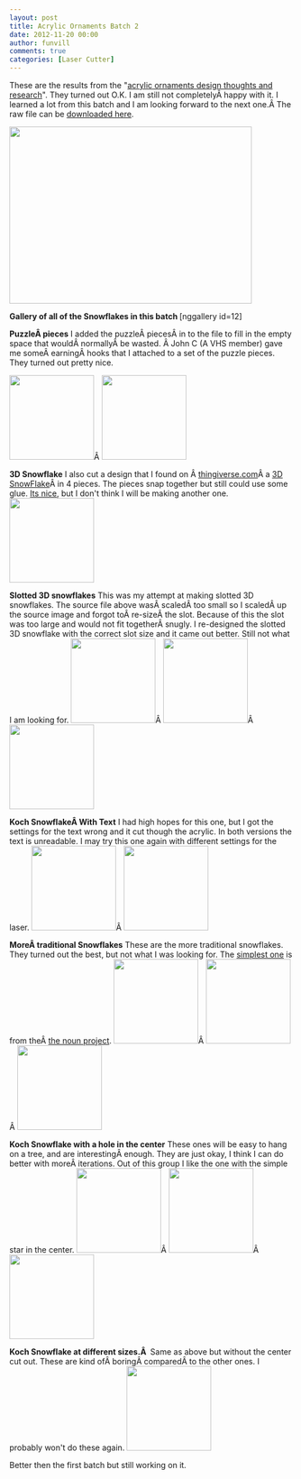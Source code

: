 ```yaml
---
layout: post
title: Acrylic Ornaments Batch 2
date: 2012-11-20 00:00
author: funvill
comments: true
categories: [Laser Cutter]
---
```

These are the results from the "<a href="http://www.abluestar.com/blog/acrylic-ornaments-design-thoughts-an-research/">acrylic ornaments design thoughts and research</a>". They turned out O.K. I am still not completelyÂ happy with it. I learned a lot from this batch and I am looking forward to the next one.Â The raw file can be <a href="http://www.abluestar.com/files/uploads/2012/nov/Kock_snowflake_v1.svg">downloaded here</a>.

<a href="http://www.abluestar.com/blog/wp-content/uploads/2012/11/Kock_snowflake_v11.png"><img class="alignnone size-full wp-image-3020" title="Kock_snowflake_v1" src="http://www.abluestar.com/blog/wp-content/uploads/2012/11/Kock_snowflake_v11.png" alt="" width="430" height="314" /></a>

<strong>Gallery of all of the Snowflakes in this batch
</strong>[nggallery id=12]

<strong>PuzzleÂ pieces</strong>
I added the puzzleÂ piecesÂ in to the file to fill in the empty space that wouldÂ normallyÂ be wasted. Â John C (A VHS member) gave me someÂ earningÂ hooks that I attached to a set of the puzzle pieces. They turned out pretty nice.

<a href="http://www.abluestar.com/blog/wp-content/uploads/2012/11/img_6212.jpg"><img class="alignnone size-thumbnail wp-image-3023" title="img_6212" src="http://www.abluestar.com/blog/wp-content/uploads/2012/11/img_6212-150x150.jpg" alt="" width="150" height="150" /></a>Â <a href="http://www.abluestar.com/blog/wp-content/uploads/2012/11/img_6213.jpg"><img class="alignnone size-thumbnail wp-image-3024" title="img_6213" src="http://www.abluestar.com/blog/wp-content/uploads/2012/11/img_6213-150x150.jpg" alt="" width="150" height="150" /></a>

<strong>3D Snowflake</strong>
I also cut a design that I found on Â <a href="http://www.thingiverse.com/">thingiverse.com</a>Â a <a href="http://www.thingiverse.com/thing:5008">3D SnowFlake</a>Â in 4 pieces. The pieces snap together but still could use some glue. <a href="http://www.thingiverse.com/derivative:44568">Its nice</a>, but I don't think I will be making another one.
<a href="http://www.abluestar.com/blog/wp-content/uploads/2012/11/img_61891.jpg"><img class="alignnone size-thumbnail wp-image-3026" title="img_6189" src="http://www.abluestar.com/blog/wp-content/uploads/2012/11/img_61891-150x150.jpg" alt="" width="150" height="150" /></a>

<strong>Slotted 3D snowflakes</strong>
This was my attempt at making slotted 3D snowflakes. The source file above wasÂ scaledÂ too small so I scaledÂ up the source image and forgot toÂ re-sizeÂ the slot. Because of this the slot was too large and would not fit togetherÂ snugly. I re-designed the slotted 3D snowflake with the correct slot size and it came out better. Still not what I am looking for.
<a href="http://www.abluestar.com/blog/wp-content/uploads/2012/11/img_6190.jpg"><img class="alignnone size-thumbnail wp-image-3028" title="img_6190" src="http://www.abluestar.com/blog/wp-content/uploads/2012/11/img_6190-150x150.jpg" alt="" width="150" height="150" /></a>Â <a href="http://www.abluestar.com/blog/wp-content/uploads/2012/11/img_6193.jpg"><img class="alignnone size-thumbnail wp-image-3029" title="img_6193" src="http://www.abluestar.com/blog/wp-content/uploads/2012/11/img_6193-150x150.jpg" alt="" width="150" height="150" /></a>Â <a href="http://www.abluestar.com/blog/wp-content/uploads/2012/11/img_6192.jpg"><img class="alignnone size-thumbnail wp-image-3030" title="img_6192" src="http://www.abluestar.com/blog/wp-content/uploads/2012/11/img_6192-150x150.jpg" alt="" width="150" height="150" /></a>

<strong>Koch SnowflakeÂ With Text</strong>
I had high hopes for this one, but I got the settings for the text wrong and it cut though the acrylic. In both versions the text is unreadable. I may try this one again with different settings for the laser.
<a href="http://www.abluestar.com/blog/wp-content/uploads/2012/11/img_6195.jpg"><img class="alignnone size-thumbnail wp-image-3031" title="img_6195" src="http://www.abluestar.com/blog/wp-content/uploads/2012/11/img_6195-150x150.jpg" alt="" width="150" height="150" /></a>Â <a href="http://www.abluestar.com/blog/wp-content/uploads/2012/11/img_61961.jpg"><img class="alignnone size-thumbnail wp-image-3033" title="img_6196" src="http://www.abluestar.com/blog/wp-content/uploads/2012/11/img_61961-150x150.jpg" alt="" width="150" height="150" /></a>

<strong>MoreÂ traditional Snowflakes</strong>
These are the more traditional snowflakes. They turned out the best, but not what I was looking for. The <a href="http://thenounproject.com/noun/snowflake/#icon-No3777">simplest one</a> is from theÂ <a href="http://thenounproject.com/">the noun project</a>.
<a href="http://www.abluestar.com/blog/wp-content/uploads/2012/11/img_6197.jpg"><img class="alignnone size-thumbnail wp-image-3035" title="img_6197" src="http://www.abluestar.com/blog/wp-content/uploads/2012/11/img_6197-150x150.jpg" alt="" width="150" height="150" /></a>Â <a href="http://www.abluestar.com/blog/wp-content/uploads/2012/11/img_6198.jpg"><img class="alignnone size-thumbnail wp-image-3036" title="img_6198" src="http://www.abluestar.com/blog/wp-content/uploads/2012/11/img_6198-150x150.jpg" alt="" width="150" height="150" /></a>Â <a href="http://www.abluestar.com/blog/wp-content/uploads/2012/11/img_6199.jpg"><img class="alignnone size-thumbnail wp-image-3037" title="img_6199" src="http://www.abluestar.com/blog/wp-content/uploads/2012/11/img_6199-150x150.jpg" alt="" width="150" height="150" /></a>

<strong>Koch Snowflake with a hole in the center</strong>
These ones will be easy to hang on a tree, and are interestingÂ enough. They are just okay, I think I can do better with moreÂ iterations. Out of this group I like the one with the simple star in the center.
<a href="http://www.abluestar.com/blog/wp-content/uploads/2012/11/img_6202.jpg"><img class="alignnone size-thumbnail wp-image-3038" title="img_6202" src="http://www.abluestar.com/blog/wp-content/uploads/2012/11/img_6202-150x150.jpg" alt="" width="150" height="150" /></a>Â <a href="http://www.abluestar.com/blog/wp-content/uploads/2012/11/img_6204.jpg"><img class="alignnone size-thumbnail wp-image-3039" title="img_6204" src="http://www.abluestar.com/blog/wp-content/uploads/2012/11/img_6204-150x150.jpg" alt="" width="150" height="150" /></a>Â <a href="http://www.abluestar.com/blog/wp-content/uploads/2012/11/img_6205.jpg"><img class="alignnone size-thumbnail wp-image-3040" title="img_6205" src="http://www.abluestar.com/blog/wp-content/uploads/2012/11/img_6205-150x150.jpg" alt="" width="150" height="150" /></a>

<strong>Koch Snowflake at different sizes.Â </strong>
Same as above but without the center cut out. These are kind ofÂ boringÂ comparedÂ to the other ones. I probably won't do these again.
<a href="http://www.abluestar.com/blog/wp-content/uploads/2012/11/img_6207.jpg"><img class="alignnone size-thumbnail wp-image-3041" title="img_6207" src="http://www.abluestar.com/blog/wp-content/uploads/2012/11/img_6207-150x150.jpg" alt="" width="150" height="150" /></a>

Better then the first batch but still working on it.

